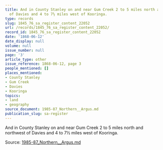 ```yaml
---
title: And in County Stanley on and near Gum Creek 2 to 5 miles north and northwest
  of Davies and 4 to 7½ miles west of Kooringa.
type: records
slug: 1845_76_sa_register_content_22052
url: /records/1845_76_sa_register_content_22052/
record_id: 1845_76_sa_register_content_22052
date: '1868-06-12'
date_display: null
volume: null
issue_number: null
page: '3'
article_type: other
issue_reference: 1868-06-12, page 3
people_mentioned: []
places_mentioned:
- County Stanley
- Gum Creek
- Davies
- Kooringa
topics:
- land
- geography
source_document: 1985-87_Northern__Argus.md
publication_slug: sa-register
---
```


And in County Stanley on and near Gum Creek 2 to 5 miles north and northwest of Davies and 4 to 7½ miles west of Kooringa.

Source: [1985-87_Northern__Argus.md](/downloads/markdown/1985-87_Northern__Argus.md)
